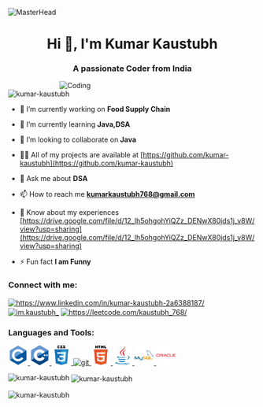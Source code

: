 ![MasterHead](https://1.bp.blogspot.com/-7A4WynwLsMw/XbBpCXG8fHI/AAAAAAAAMt4/uOa1bpLskYgrwGbllhSu2SDj_Mig8SXJQCLcBGAsYHQ/s1600/2000_600px.gif)
<h1 align="center">Hi 👋, I'm Kumar Kaustubh</h1>
<h3 align="center">A passionate Coder from India</h3>
<img align="right" alt="Coding" width="400" src="https://i.ytimg.com/vi/f02mOEt11OQ/maxresdefault.jpg">

<p align="left"> <img src="https://komarev.com/ghpvc/?username=kumar-kaustubh&label=Profile%20views&color=0e75b6&style=flat" alt="kumar-kaustubh" /> </p>

- 🔭 I’m currently working on **Food Supply Chain**

- 🌱 I’m currently learning **Java,DSA**

- 👯 I’m looking to collaborate on **Java**

- 👨‍💻 All of my projects are available at [https://github.com/kumar-kaustubh](https://github.com/kumar-kaustubh)

- 💬 Ask me about **DSA**

- 📫 How to reach me **kumarkaustubh768@gmail.com**

- 📄 Know about my experiences [https://drive.google.com/file/d/12_lh5ohgohYiQZz_DENwX80jds1j_y8W/view?usp=sharing](https://drive.google.com/file/d/12_lh5ohgohYiQZz_DENwX80jds1j_y8W/view?usp=sharing)

- ⚡ Fun fact **I am Funny**

<h3 align="left">Connect with me:</h3>
<p align="left">
<a href="https://www.linkedin.com/in/kumar-kaustubh-2a6388187/" target="blank"><img align="center" src="https://raw.githubusercontent.com/rahuldkjain/github-profile-readme-generator/master/src/images/icons/Social/linked-in-alt.svg" alt="https://www.linkedin.com/in/kumar-kaustubh-2a6388187/" height="30" width="40" /></a>
<a href="https://instagram.com/im.kaustubh_" target="blank"><img align="center" src="https://raw.githubusercontent.com/rahuldkjain/github-profile-readme-generator/master/src/images/icons/Social/instagram.svg" alt="im.kaustubh_" height="30" width="40" /></a>
<a href="https://leetcode.com/kaustubh_768/" target="blank"><img align="center" src="https://raw.githubusercontent.com/rahuldkjain/github-profile-readme-generator/master/src/images/icons/Social/leet-code.svg" alt="https://leetcode.com/kaustubh_768/" height="30" width="40" /></a>
</p>

<h3 align="left">Languages and Tools:</h3>
<p align="left"> <a href="https://www.cprogramming.com/" target="_blank" rel="noreferrer"> <img src="https://raw.githubusercontent.com/devicons/devicon/master/icons/c/c-original.svg" alt="c" width="40" height="40"/> </a> <a href="https://www.w3schools.com/cpp/" target="_blank" rel="noreferrer"> <img src="https://raw.githubusercontent.com/devicons/devicon/master/icons/cplusplus/cplusplus-original.svg" alt="cplusplus" width="40" height="40"/> </a> <a href="https://www.w3schools.com/css/" target="_blank" rel="noreferrer"> <img src="https://raw.githubusercontent.com/devicons/devicon/master/icons/css3/css3-original-wordmark.svg" alt="css3" width="40" height="40"/> </a> <a href="https://git-scm.com/" target="_blank" rel="noreferrer"> <img src="https://www.vectorlogo.zone/logos/git-scm/git-scm-icon.svg" alt="git" width="40" height="40"/> </a> <a href="https://www.w3.org/html/" target="_blank" rel="noreferrer"> <img src="https://raw.githubusercontent.com/devicons/devicon/master/icons/html5/html5-original-wordmark.svg" alt="html5" width="40" height="40"/> </a> <a href="https://www.java.com" target="_blank" rel="noreferrer"> <img src="https://raw.githubusercontent.com/devicons/devicon/master/icons/java/java-original.svg" alt="java" width="40" height="40"/> </a> <a href="https://www.mysql.com/" target="_blank" rel="noreferrer"> <img src="https://raw.githubusercontent.com/devicons/devicon/master/icons/mysql/mysql-original-wordmark.svg" alt="mysql" width="40" height="40"/> </a> <a href="https://www.oracle.com/" target="_blank" rel="noreferrer"> <img src="https://raw.githubusercontent.com/devicons/devicon/master/icons/oracle/oracle-original.svg" alt="oracle" width="40" height="40"/> </a> </p>

<p><img align="left" src="https://github-readme-stats.vercel.app/api/top-langs?username=kumar-kaustubh&show_icons=true&locale=en&layout=compact" alt="kumar-kaustubh" /></p>

<p>&nbsp;<img align="center" src="https://github-readme-stats.vercel.app/api?username=kumar-kaustubh&show_icons=true&locale=en" alt="kumar-kaustubh" /></p>

<p><img align="center" src="https://github-readme-streak-stats.herokuapp.com/?user=kumar-kaustubh&" alt="kumar-kaustubh" /></p>
